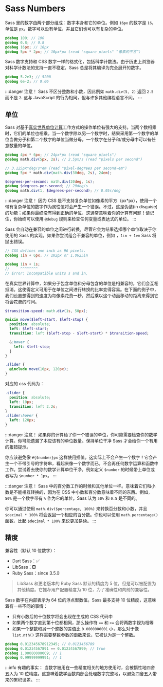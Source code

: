 # Sass Numbers

Sass 里的数字由两个部分组成：数字本身和它的单位。例如 `16px` 的数字是 `16`，单位是 `px`。数字可以没有单位，并且它们也可以有复杂的单位。

```scss
@debug 100; // 100
@debug 0.8; // 0.8
@debug 16px; // 16px
@debug 5px * 2px; // 10px*px (read "square pixels" ”像素的平方“)
```

Sass 数字支持和 CSS 数字一样的格式化，包括科学计数法。由于历史上浏览器对科学计数法的支持一直不稳定，Sass 总是将其编译为完全展开的数字。

```scss
@debug 5.2e3; // 5200
@debug 6e-2; // 0.06
```

:::danger 注意！
Sass 不区分整数和小数，因此例如 `math.div(5, 2)` 返回 `2.5` 而不是 `2`. 这与 JavaScript 的行为相同，但与许多其他编程语言不同。
:::

## 单位

Sass 对基于[真实世界单位计算](https://en.wikipedia.org/wiki/Unit_of_measurement#Calculations_with_units_of_measurement)工作方式的操作单位有强大的支持。当两个数相乘时，它们的单位也相乘。当一个数字除以另一个数字时，结果采用第一个数字的单位当做分子和第二个数字的单位当做分母。一个数字在分子和/或分母中可以有任意数量的单位。

```scss
@debug 4px * 6px; // 24px*px (read "square pixels")
@debug math.div(5px, 2s); // 2.5px/s (read "pixels per second")

// 3.125px*deg/s*em (read "pixel-degrees per second-em")
@debug 5px * math.div(math.div(30deg, 2s), 24em);

$degrees-per-second: math.div(20deg, 1s);
@debug $degrees-per-second; // 20deg/s
@debug math.div(1, $degrees-per-second); // 0.05s/deg
```

:::danger 注意！
因为 CSS 是不支持复杂单位如像素的平方（px\*px），使用一个带有复杂单位的数字作为属性值将会产生一个错误。不过，这是伪装(in disguise)的功能；如果你最终没有得到正确的单位，这通常意味着你的计算有问题！请记住，你始终可以使用 `@debug` 规则来检查任何变量或表达式的单位。
:::

Sass 会自动在兼容的单位之间进行转换，尽管它会为结果选择哪个单位取决于你使用的 Sass 的实现。如果你尝试组合不兼容的单位，例如 ，`1in + 1em` Sass 将抛出错误。

```scss
// CSS defines one inch as 96 pixels.
@debug 1in + 6px; // 102px or 1.0625in

@debug 1in + 1s;
//     ^^^^^^^^
// Error: Incompatible units s and in.
```

在真实世界计算中，如果分子包含单位和分母包含的单位是相兼容的，它们会互相抵消。这使得定义可用于在单位之间进行转换的比率变得容易。在下面的例子中，我们设置想得到的速度为每像素花费一秒，然后乘以这个动画移动的距离来得到它将会花费的时间。

```scss
$transition-speed: math.div(1s, 50px);

@mixin move($left-start, $left-stop) {
  position: absolute;
  left: $left-start;
  transition: left ($left-stop - $left-start) * $transition-speed;

  &:hover {
    left: $left-stop;
  }
}

.slider {
  @include move(10px, 120px);
}
```

对应的 css 代码为：

```css
.slider {
  position: absolute;
  left: 10px;
  transition: left 2.2s;
}
.slider:hover {
  left: 120px;
}
```

:::danger 注意！
如果你的计算给了你一个错误的单位，你可能需要检查你的数学计算。你可能遗漏了本应该有的单位数量。保持单位干净 Sass 才会给你一个有用的报错提示。

你应该避免像 `#{$number}px` 这样使用插值。这实际上不会产生一个数字！它会产生一个不带引号的字符串，看起来像一个数字而已，不会再任何数字运算和函数中工作。尝试着去使你的数学计算单位干净，例如定义 `$number` 的时候带上单位或者写为 `$number * 1px`。
:::

:::danger 注意！
Sass 中的百分数工作的时候和其他单位一样。意味着它们和小数是不能相互转换的，因为在 CSS 中小数和百分数意味着不同的东西。例如，`50%` 是一个数字带有 `%` 作为它的单位，Sass 认为 `50%` 和 `0.5` 是不同的。

你可以通过使用 `math.div($percentage, 100%)` 来转换百分数和小数，并且 `$decimal * 100%` 将会返回一个相应的百分数。你也可以使用 `math.percentage()` 函数，比起 `$decimal * 100%` 来说更加易读。
:::

## 精度

兼容性（默认 10 位数字）：

- Dart Sass：:white_check_mark:
- LibSass：:negative_squared_cross_mark:
- Ruby Sass：since 3.5.0

> LibSass 和更老版本的 Ruby Sass 默认的精度为 5 位，但是可以被配置为其他精度。它推荐用户配置精度为 10 位，为了准确性和向前的兼容性。

Sass 数字在内部表示为 64 位的浮点型数值。Sass 最多支持 10 位精度，这意味着有一些不同的事情：

- 只有小数后的十位数字将会出现在生成的 CSS 代码中
- 如果两个数字直到第十位都相同，那么操作符 `==` 和 `>=` 会将两数字视为相等
- 如果一个整数和另一个整数的差值比 `0.0000000001` 小，那么对于像 `list.nth()` 这样需要整数参数的函数来说，它被认为是一个整数。

```scss
@debug 0.012345678912345; // 0.0123456789
@debug 0.01234567891 == 0.01234567899; // true
@debug 1.00000000009; // 1
@debug 0.99999999991; // 1
```

:::info 有趣的事实：
当数字被用在一些精度相关的地方使用时，会被惰性地四舍五入为 10 位精度。这意味着数学函数内部会处理数字完整地，以避免四舍五入带来的累积误差。
:::
